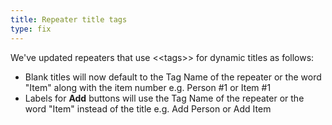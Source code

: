 ```yaml
---
title: Repeater title tags
type: fix
---
```


We've updated repeaters that use &lt;&lt;tags&gt;&gt; for dynamic titles as follows:

* Blank titles will now default to the Tag Name of the repeater or the word "Item" along with the item number e.g. Person #1 or Item #1
* Labels for **Add** buttons will use the Tag Name of the repeater or the word "Item" instead of the title e.g. Add Person or Add Item